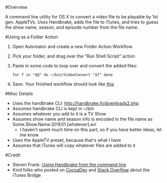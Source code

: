 #Overview

A command line utility for OS X to convert a video file to be playable by 1st gen. AppleTVs. Uses Handbrake, adds the file to iTunes, and tries to guess the show name, season, and episode number from the file name.

#Using as a Folder Action

1. Open Automator and create a new Folder Action Workflow.
2. Pick your folder, and drag over the "Run Shell Script" action
3. Paste in some code to loop over and convert the added files:

	`for f in "$@"
	do
		~/bin/VideoConvert "$f"
	done`
	
4. Save. Your finished workflow should look like [this](http://dl.getdropbox.com/u/3578765/imageHost/github/ConvertToiTunes_workflow.png)

#Misc Details

* Uses the handbrake CLI: http://handbrake.fr/downloads2.php
* Assumes handbrake CLI is kept in ~/bin
* Assumes whatever you add to it is a TV Show
* Assumes show name and season info is encoded in the file name as Some.Show.Name.S01E01.[whatever].avi
	* I haven't spent much time on this part, so if you have better ideas, let me know
* Uses the AppleTV preset, because that's what I have
* Assumes that iTunes will copy whatever files are added to it

#Credit

* Steven Frank: [Using Handbrake from the command line](http://stevenf.com/notes/index.php/?Using+HandBrake+from+the+command+line)
* Kind folks who posted on [CocoaDev](http://cocoadev.com/) and [Stack Overflow](http://stackoverflow.com/) about the iTunes Bridge

